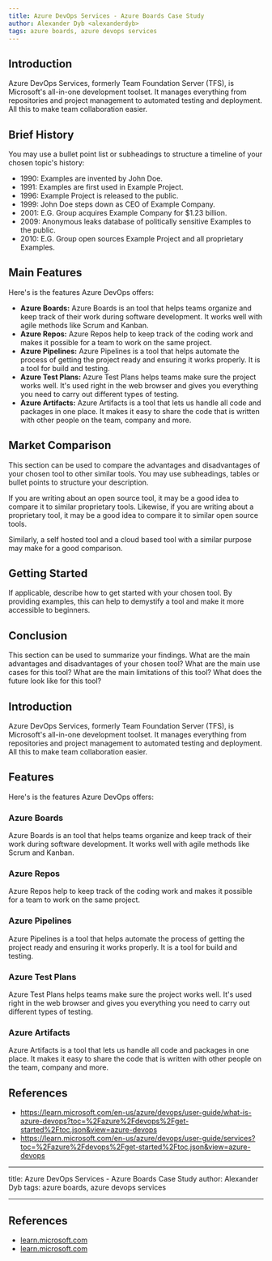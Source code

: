 ```yaml
---
title: Azure DevOps Services - Azure Boards Case Study
author: Alexander Dyb <alexanderdyb>
tags: azure boards, azure devops services
---
```


## Introduction

Azure DevOps Services, formerly Team Foundation Server (TFS), is Microsoft's all-in-one development toolset. It manages everything from repositories and project management to automated testing and deployment. All this to make team collaboration easier.

## Brief History

You may use a bullet point list or subheadings to structure a timeline of your chosen topic's history:

- 1990: Examples are invented by John Doe.
- 1991: Examples are first used in Example Project.
- 1996: Example Project is released to the public.
- 1999: John Doe steps down as CEO of Example Company.
- 2001: E.G. Group acquires Example Company for $1.23 billion.
- 2009: Anonymous leaks database of politically sensitive Examples to the public.
- 2010: E.G. Group open sources Example Project and all proprietary Examples.

## Main Features

Here's is the features Azure DevOps offers:

- **Azure Boards:** Azure Boards is an tool that helps teams organize and keep track of their work during software development. It works well with agile methods like Scrum and Kanban.
- **Azure Repos:** Azure Repos help to keep track of the coding work and makes it possible for a team to work on the same project.
- **Azure Pipelines:** Azure Pipelines is a tool that helps automate the process of getting the project ready and ensuring it works properly. It is a tool for build and testing.
- **Azure Test Plans:** Azure Test Plans helps teams make sure the project works well. It's used right in the web browser and gives you everything you need to carry out different types of testing.
- **Azure Artifacts:** Azure Artifacts is a tool that lets us handle all code and packages in one place. It makes it easy to share the code that is written with other people on the team, company and more.

## Market Comparison

This section can be used to compare the advantages and disadvantages of your chosen tool to other similar tools. You may use subheadings, tables or bullet points to structure your description.

If you are writing about an open source tool, it may be a good idea to compare it to similar proprietary tools. Likewise, if you are writing about a proprietary tool, it may be a good idea to compare it to similar open source tools.

Similarly, a self hosted tool and a cloud based tool with a similar purpose may make for a good comparison.

## Getting Started

If applicable, describe how to get started with your chosen tool. By providing examples, this can help to demystify a tool and make it more accessible to beginners.

## Conclusion

This section can be used to summarize your findings. What are the main advantages and disadvantages of your chosen tool? What are the main use cases for this tool? What are the main limitations of this tool? What does the future look like for this tool?

## Introduction

Azure DevOps Services, formerly Team Foundation Server (TFS), is Microsoft's all-in-one development toolset. It manages everything from repositories and project management to automated testing and deployment. All this to make team collaboration easier.

## Features

Here's is the features Azure DevOps offers:

### Azure Boards

Azure Boards is an tool that helps teams organize and keep track of their work during software development. It works well with agile methods like Scrum and Kanban.

### Azure Repos

Azure Repos help to keep track of the coding work and makes it possible for a team to work on the same project.

### Azure Pipelines

Azure Pipelines is a tool that helps automate the process of getting the project ready and ensuring it works properly. It is a tool for build and testing.

### Azure Test Plans

Azure Test Plans helps teams make sure the project works well. It's used right in the web browser and gives you everything you need to carry out different types of testing.

### Azure Artifacts

Azure Artifacts is a tool that lets us handle all code and packages in one place. It makes it easy to share the code that is written with other people on the team, company and more.

## References

- https://learn.microsoft.com/en-us/azure/devops/user-guide/what-is-azure-devops?toc=%2Fazure%2Fdevops%2Fget-started%2Ftoc.json&view=azure-devops
- https://learn.microsoft.com/en-us/azure/devops/user-guide/services?toc=%2Fazure%2Fdevops%2Fget-started%2Ftoc.json&view=azure-devops

---

title: Azure DevOps Services - Azure Boards Case Study
author: Alexander Dyb <alexanderdyb>
tags: azure boards, azure devops services

---

## References

- [learn.microsoft.com](https://learn.microsoft.com/en-us/azure/devops/user-guide/what-is-azure-devops?toc=%2Fazure%2Fdevops%2Fget-started%2Ftoc.json&view=azure-devops)
- [learn.microsoft.com](https://learn.microsoft.com/en-us/azure/devops/user-guide/services?toc=%2Fazure%2Fdevops%2Fget-started%2Ftoc.json&view=azure-devops)
